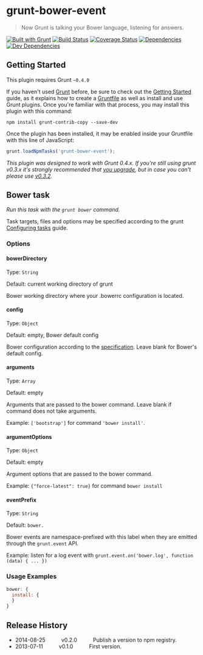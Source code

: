 # grunt-bower-event

> Now Grunt is talking your Bower language, listening for answers.

[![Built with Grunt][grunt-img]][grunt-url] [![Build Status][travis-img]][travis-url] [![Coverage Status][coveralls-img]][coveralls-url] [![Dependencies][deps-img]][deps-url] [![Dev Dependencies][devdeps-img]][devdeps-url]



## Getting Started
This plugin requires Grunt `~0.4.0`

If you haven't used [Grunt](http://gruntjs.com/) before, be sure to check out the [Getting Started](http://gruntjs.com/getting-started) guide, as it explains how to create a [Gruntfile](http://gruntjs.com/sample-gruntfile) as well as install and use Grunt plugins. Once you're familiar with that process, you may install this plugin with this command:

```shell
npm install grunt-contrib-copy --save-dev
```

Once the plugin has been installed, it may be enabled inside your Gruntfile with this line of JavaScript:

```js
grunt.loadNpmTasks('grunt-bower-event');
```

*This plugin was designed to work with Grunt 0.4.x. If you're still using grunt v0.3.x it's strongly recommended that [you upgrade](http://gruntjs.com/upgrading-from-0.3-to-0.4), but in case you can't please use [v0.3.2](https://github.com/gruntjs/grunt-contrib-copy/tree/grunt-0.3-stable).*



## Bower task
_Run this task with the `grunt bower` command._

Task targets, files and options may be specified according to the grunt [Configuring tasks](http://gruntjs.com/configuring-tasks) guide.
### Options

#### bowerDirectory

Type: `String`

Default: current working directory of grunt

Bower working directory where your .bowerrc configuration is located.


#### config

Type: `Object`

Default: empty, Bower default config

Bower configuration according to the [specification](https://github.com/bower/config/blob/master/lib/util/defaults.js#L22-L41).
Leave blank for Bower's default config.


#### arguments

Type: `Array`

Default: empty

Arguments that are passed to the bower command.
Leave blank if command does not take arguments.

Example: ```['bootstrap']``` for command  ```'bower install'```.


#### argumentOptions

Type: `Object`

Default: empty

Argument options that are passed to the bower command.

Example: ```{"force-latest": true}``` for command ```bower install```


#### eventPrefix

Type: `String`

Default: `bower.`

Bower events are namespace-prefixed with this label when they are emitted through the ```grunt.event``` API.

Example: listen for a log event with ```grunt.event.on('bower.log', function (data) { ... })```


### Usage Examples

```js
bower: {
  install: {
  }
}
```



## Release History

 * 2014-08-25   v0.2.0   Publish a version to npm registry.
 * 2013-07-11   v0.1.0   First version.


[grunt-img]:     https://cdn.gruntjs.com/builtwith.png
[grunt-url]:     http://gruntjs.com/
[travis-img]:    https://travis-ci.org/dherges/grunt-bower-event.svg?branch=master
[travis-url]:    https://travis-ci.org/dherges/grunt-bower-event
[coveralls-img]: https://img.shields.io/coveralls/dherges/grunt-bower-event.svg
[coveralls-url]: https://coveralls.io/r/dherges/grunt-bower-event?branch=master
[deps-img]:      https://david-dm.org/dherges/grunt-bower-event.png
[deps-url]:      https://david-dm.org/dherges/grunt-bower-event
[devdeps-img]:   https://david-dm.org/dherges/grunt-bower-event/dev-status.png
[devdeps-url]:   https://david-dm.org/dherges/grunt-bower-event#info=devDependencies
